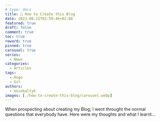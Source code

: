 ```yaml
---
# type: docs 
title: 🌌 How to Create this Blog
date: 2023-08-21T02:59:46+02:00
featured: true
draft: false
comment: true
toc: true
reward: true
pinned: true
carousel: true
series:
  - News
categories:
  - Articles
tags: 
  - Hugo
  - Git
authors:
  - mozebaltyk
images: [./how-to-create-this-blog/carousel.webp]
---
```


When prospecting about creating my Blog; I went throught the normal questions that everybody have. Here were my thoughts and what I learnt...

<!--more-->